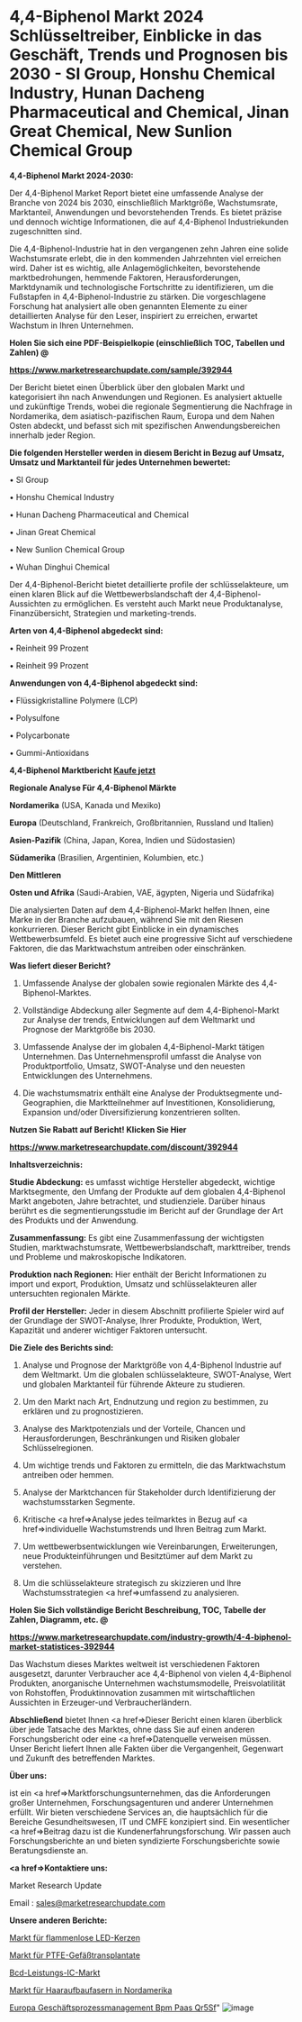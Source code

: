 # 4,4-Biphenol Markt 2024 Schlüsseltreiber, Einblicke in das Geschäft, Trends und Prognosen bis 2030 - SI Group, Honshu Chemical Industry, Hunan Dacheng Pharmaceutical and Chemical, Jinan Great Chemical, New Sunlion Chemical Group

<strong>4,4-Biphenol Markt 2024-2030:</strong>

Der 4,4-Biphenol Market Report bietet eine umfassende Analyse der Branche von 2024 bis 2030, einschließlich Marktgröße, Wachstumsrate, Marktanteil, Anwendungen und bevorstehenden Trends. Es bietet präzise und dennoch wichtige Informationen, die auf 4,4-Biphenol Industriekunden zugeschnitten sind.

Die 4,4-Biphenol-Industrie hat in den vergangenen zehn Jahren eine solide Wachstumsrate erlebt, die in den kommenden Jahrzehnten viel erreichen wird. Daher ist es wichtig, alle Anlagemöglichkeiten, bevorstehende marktbedrohungen, hemmende Faktoren, Herausforderungen, Marktdynamik und technologische Fortschritte zu identifizieren, um die Fußstapfen in 4,4-Biphenol-Industrie zu stärken. Die vorgeschlagene Forschung hat analysiert alle oben genannten Elemente zu einer detaillierten Analyse für den Leser, inspiriert zu erreichen, erwartet Wachstum in Ihren Unternehmen.



<strong>Holen Sie sich eine PDF-Beispielkopie (einschließlich TOC, Tabellen und Zahlen) @
</strong>

<strong><a href=https://www.marketresearchupdate.com/sample/392944>

<strong>https://www.marketresearchupdate.com/sample/392944</u></font></a></strong></strong>

Der Bericht bietet einen Überblick über den globalen Markt und kategorisiert ihn nach Anwendungen und Regionen. Es analysiert aktuelle und zukünftige Trends, wobei die regionale Segmentierung die Nachfrage in Nordamerika, dem asiatisch-pazifischen Raum, Europa und dem Nahen Osten abdeckt, und befasst sich mit spezifischen Anwendungsbereichen innerhalb jeder Region.



<strong>Die folgenden Hersteller werden in diesem Bericht in Bezug auf Umsatz, Umsatz und Marktanteil für jedes Unternehmen bewertet:</strong>

• SI Group

• Honshu Chemical Industry

• Hunan Dacheng Pharmaceutical and Chemical

• Jinan Great Chemical

• New Sunlion Chemical Group

• Wuhan Dinghui Chemical

Der 4,4-Biphenol-Bericht bietet detaillierte profile der schlüsselakteure, um einen klaren Blick auf die Wettbewerbslandschaft der 4,4-Biphenol-Aussichten zu ermöglichen. Es versteht auch Markt neue Produktanalyse, Finanzübersicht, Strategien und marketing-trends.



<strong>Arten von 4,4-Biphenol abgedeckt sind:</strong>

• Reinheit 99 Prozent

• Reinheit 99 Prozent



<strong>Anwendungen von 4,4-Biphenol abgedeckt sind:</strong>

• Flüssigkristalline Polymere (LCP)

• Polysulfone

• Polycarbonate

• Gummi-Antioxidans



<strong>4,4-Biphenol Marktbericht <a href=https://www.marketresearchupdate.com/buynow/392944>Kaufe jetzt</a></strong>



<strong>Regionale Analyse Für 4,4-Biphenol Märkte</strong>



<strong>Nordamerika</strong> (USA, Kanada und Mexiko)



<strong>Europa</strong> (Deutschland, Frankreich, Großbritannien, Russland und Italien)



<strong>Asien-Pazifik</strong> (China, Japan, Korea, Indien und Südostasien)



<strong>Südamerika</strong> (Brasilien, Argentinien, Kolumbien, etc.)



<strong>Den Mittleren</strong> 

<strong>Osten und Afrika</strong> (Saudi-Arabien, VAE, ägypten, Nigeria und Südafrika)

Die analysierten Daten auf dem 4,4-Biphenol-Markt helfen Ihnen, eine Marke in der Branche aufzubauen, während Sie mit den Riesen konkurrieren. Dieser Bericht gibt Einblicke in ein dynamisches Wettbewerbsumfeld. Es bietet auch eine progressive Sicht auf verschiedene Faktoren, die das Marktwachstum antreiben oder einschränken.



<strong>Was liefert dieser Bericht?</strong>

1. Umfassende Analyse der globalen sowie regionalen Märkte des 4,4-Biphenol-Marktes.

2. Vollständige Abdeckung aller Segmente auf dem 4,4-Biphenol-Markt zur Analyse der trends, Entwicklungen auf dem Weltmarkt und Prognose der Marktgröße bis 2030.

3. Umfassende Analyse der im globalen 4,4-Biphenol-Markt tätigen Unternehmen. Das Unternehmensprofil umfasst die Analyse von Produktportfolio, Umsatz, SWOT-Analyse und den neuesten Entwicklungen des Unternehmens.

4. Die wachstumsmatrix enthält eine Analyse der Produktsegmente und-Geographien, die Marktteilnehmer auf Investitionen, Konsolidierung, Expansion und/oder Diversifizierung konzentrieren sollten.



<strong>Nutzen Sie Rabatt auf Bericht! Klicken Sie Hier
</strong>

<strong><a href=https://www.marketresearchupdate.com/discount/392944>https://www.marketresearchupdate.com/discount/392944</b></u></font></strong></a>



<strong>Inhaltsverzeichnis:</strong>



<strong>Studie Abdeckung:</strong> es umfasst wichtige Hersteller abgedeckt, wichtige Marktsegmente, den Umfang der Produkte auf dem globalen 4,4-Biphenol Markt angeboten, Jahre betrachtet, und studienziele. Darüber hinaus berührt es die segmentierungsstudie im Bericht auf der Grundlage der Art des Produkts und der Anwendung.



<strong>Zusammenfassung:</strong> Es gibt eine Zusammenfassung der wichtigsten Studien, marktwachstumsrate, Wettbewerbslandschaft, markttreiber, trends und Probleme und makroskopische Indikatoren.



<strong>Produktion nach Regionen:</strong> Hier enthält der Bericht Informationen zu import und export, Produktion, Umsatz und schlüsselakteuren aller untersuchten regionalen Märkte.



<strong>Profil der Hersteller:</strong> Jeder in diesem Abschnitt profilierte Spieler wird auf der Grundlage der SWOT-Analyse, Ihrer Produkte, Produktion, Wert, Kapazität und anderer wichtiger Faktoren untersucht.



<strong>Die Ziele des Berichts sind:</strong>

1) Analyse und Prognose der Marktgröße von 4,4-Biphenol Industrie auf dem Weltmarkt.
Um die globalen schlüsselakteure, SWOT-Analyse, Wert und globalen Marktanteil für führende Akteure zu studieren.

2) Um den Markt nach Art, Endnutzung und region zu bestimmen, zu erklären und zu prognostizieren.

3) Analyse des Marktpotenzials und der Vorteile, Chancen und Herausforderungen, Beschränkungen und Risiken globaler Schlüsselregionen.

4) Um wichtige trends und Faktoren zu ermitteln, die das Marktwachstum antreiben oder hemmen.

5) Analyse der Marktchancen für Stakeholder durch Identifizierung der wachstumsstarken Segmente.

6) Kritische <a href=>Analyse</a> jedes teilmarktes in Bezug auf <a href=>individuelle</a> Wachstumstrends und Ihren Beitrag zum Markt.

7) Um wettbewerbsentwicklungen wie Vereinbarungen, Erweiterungen, neue Produkteinführungen und Besitztümer auf dem Markt zu verstehen.

8) Um die schlüsselakteure strategisch zu skizzieren und Ihre Wachstumsstrategien <a href=>umfassend</a> zu analysieren.



<strong>Holen Sie Sich vollständige Bericht Beschreibung, TOC, Tabelle der Zahlen, Diagramm, etc. @ </strong>

<strong><a href=https://www.marketresearchupdate.com/industry-growth/4-4-biphenol-market-statistices-392944>https://www.marketresearchupdate.com/industry-growth/4-4-biphenol-market-statistices-392944</a></font></strong>

Das Wachstum dieses Marktes weltweit ist verschiedenen Faktoren ausgesetzt, darunter Verbraucher ace 4,4-Biphenol von vielen 4,4-Biphenol Produkten, anorganische Unternehmen wachstumsmodelle, Preisvolatilität von Rohstoffen, Produktinnovation zusammen mit wirtschaftlichen Aussichten in Erzeuger-und Verbraucherländern.



<strong>Abschließend</strong> bietet Ihnen <a href=>Dieser</a> Bericht einen klaren überblick über jede Tatsache des Marktes, ohne dass Sie auf einen anderen Forschungsbericht oder eine <a href=>Datenquelle</a> verweisen müssen. Unser Bericht liefert Ihnen alle Fakten über die Vergangenheit, Gegenwart und Zukunft des betreffenden Marktes.



<strong>Über uns:</strong>

 ist ein <a href=>Marktfors</a>chungsunternehmen, das die Anforderungen großer Unternehmen, Forschungsagenturen und anderer Unternehmen erfüllt. Wir bieten verschiedene Services an, die hauptsächlich für die Bereiche Gesundheitswesen, IT und CMFE konzipiert sind. Ein wesentlicher <a href=>Beitrag</a> dazu ist die Kundenerfahrungsforschung. Wir passen auch Forschungsberichte an und bieten syndizierte Forschungsberichte sowie Beratungsdienste an.



<strong><a href=>Kontaktiere uns:</a></strong>

Market Research Update

Email : sales@marketresearchupdate.com



<strong>Unsere anderen Berichte:</strong>

<a href=https://www.linkedin.com/pulse/flameless-led-candle-market-expects-see-significant>Markt für flammenlose LED-Kerzen</a>

<a href=https://www.linkedin.com/pulse/ptfe-vascular-graft-market-size-trends-consumption>Markt für PTFE-Gefäßtransplantate</a>

<a href=https://www.linkedin.com/pulse/bcd-power-ic-market-2023-remarking-enormous>Bcd-Leistungs-IC-Markt</a>

<a href=https://www.linkedin.com/pulse/north-america-hair-building-fibers-market-size-production>Markt für Haaraufbaufasern in Nordamerika</a>

<a href=https://www.linkedin.com/pulse/europe-business-process-management-bpm-paas-qr5sf/>Europa Geschäftsprozessmanagement Bpm Paas Qr5Sf</a>"
![image](https://github.com/Gayatrikarjule/Market-Analysis-360/assets/97346546/a8d11452-bd9f-4752-afeb-1da46fc0032e)
